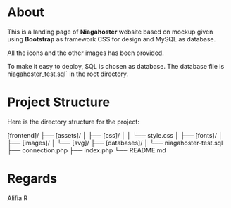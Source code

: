 # About

This is a landing page of **Niagahoster** website based on mockup given using **Bootstrap** as framework CSS for design and MySQL as database.

All the icons and the other images has been provided.

To make it easy to deploy, SQL is chosen as database. The database file is niagahoster_test.sql` in the root directory.


# Project Structure

Here is the directory structure for the project:

[frontend]/
├── [assets]/
│   ├── [css]/
│   │   └── style.css
│   ├── [fonts]/
│   ├── [images]/
│   └── [svg]/
├── [databases]/
│   └── niagahoster-test.sql
├── connection.php
├── index.php
└── README.md


# Regards

Alifia R
